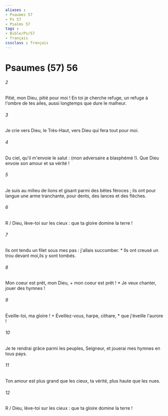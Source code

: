 ```yaml
---
aliases : 
- Psaumes 57
- Ps 57
- Psalms 57
tags : 
- Bible/Ps/57
- français
cssclass : français
---
```


# Psaumes (57) 56

###### 2
Pitié, mon Dieu, pitié pour moi ! En toi je cherche refuge, un refuge à l'ombre de tes ailes, aussi longtemps que dure le malheur.
###### 3
Je crie vers Dieu, le Très-Haut, vers Dieu qui fera tout pour moi.
###### 4
Du ciel, qu'il m'envoie le salut : (mon adversaire a blasphémé !). Que Dieu envoie son amour et sa vérité !
###### 5
Je suis au milieu de lions et gisant parmi des bêtes féroces ; ils ont pour langue une arme tranchante, pour dents, des lances et des flèches.
###### 6
R / Dieu, lève-toi sur les cieux : que ta gloire domine la terre !
###### 7
Ils ont tendu un filet sous mes pas : j'allais succomber. * Ils ont creusé un trou devant moi,ils y sont tombés.
###### 8
Mon coeur est prêt, mon Dieu, + mon coeur est prêt ! * Je veux chanter, jouer des hymnes !
###### 9
Éveille-toi, ma gloire ! + Éveillez-vous, harpe, cithare, * que j'éveille l'aurore !
###### 10
Je te rendrai grâce parmi les peuples, Seigneur, et jouerai mes hymnes en tous pays.
###### 11
Ton amour est plus grand que les cieux, ta vérité, plus haute que les nues.
###### 12
R / Dieu, lève-toi sur les cieux : que ta gloire domine la terre !
